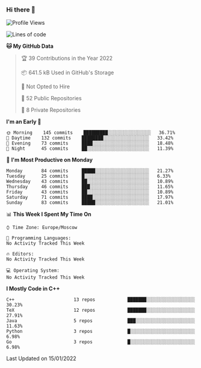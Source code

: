 ### Hi there 👋

<!--
**SemenMartynov/SemenMartynov** is a ✨ _special_ ✨ repository because its `README.md` (this file) appears on your GitHub profile.

Here are some ideas to get you started:

- 🔭 I’m currently working on ...
- 🌱 I’m currently learning ...
- 👯 I’m looking to collaborate on ...
- 🤔 I’m looking for help with ...
- 💬 Ask me about ...
- 📫 How to reach me: ...
- 😄 Pronouns: ...
- ⚡ Fun fact: ...
-->

<!--START_SECTION:waka-->
![Profile Views](http://img.shields.io/badge/Profile%20Views-2-blue)

![Lines of code](https://img.shields.io/badge/From%20Hello%20World%20I%27ve%20Written-2%20Million%20lines%20of%20code-blue)

**🐱 My GitHub Data** 

> 🏆 39 Contributions in the Year 2022
 > 
> 📦 641.5 kB Used in GitHub's Storage 
 > 
> 🚫 Not Opted to Hire
 > 
> 📜 52 Public Repositories 
 > 
> 🔑 8 Private Repositories  
 > 
**I'm an Early 🐤** 

```text
🌞 Morning    145 commits    █████████░░░░░░░░░░░░░░░░   36.71% 
🌆 Daytime    132 commits    ████████░░░░░░░░░░░░░░░░░   33.42% 
🌃 Evening    73 commits     ████░░░░░░░░░░░░░░░░░░░░░   18.48% 
🌙 Night      45 commits     ██░░░░░░░░░░░░░░░░░░░░░░░   11.39%

```
📅 **I'm Most Productive on Monday** 

```text
Monday       84 commits     █████░░░░░░░░░░░░░░░░░░░░   21.27% 
Tuesday      25 commits     █░░░░░░░░░░░░░░░░░░░░░░░░   6.33% 
Wednesday    43 commits     ██░░░░░░░░░░░░░░░░░░░░░░░   10.89% 
Thursday     46 commits     ███░░░░░░░░░░░░░░░░░░░░░░   11.65% 
Friday       43 commits     ██░░░░░░░░░░░░░░░░░░░░░░░   10.89% 
Saturday     71 commits     ████░░░░░░░░░░░░░░░░░░░░░   17.97% 
Sunday       83 commits     █████░░░░░░░░░░░░░░░░░░░░   21.01%

```


📊 **This Week I Spent My Time On** 

```text
⌚︎ Time Zone: Europe/Moscow

💬 Programming Languages: 
No Activity Tracked This Week

🔥 Editors: 
No Activity Tracked This Week

💻 Operating System: 
No Activity Tracked This Week

```

**I Mostly Code in C++** 

```text
C++                      13 repos            ███████░░░░░░░░░░░░░░░░░░   30.23% 
TeX                      12 repos            ███████░░░░░░░░░░░░░░░░░░   27.91% 
Java                     5 repos             ███░░░░░░░░░░░░░░░░░░░░░░   11.63% 
Python                   3 repos             █░░░░░░░░░░░░░░░░░░░░░░░░   6.98% 
Go                       3 repos             █░░░░░░░░░░░░░░░░░░░░░░░░   6.98%

```



 Last Updated on 15/01/2022
<!--END_SECTION:waka-->